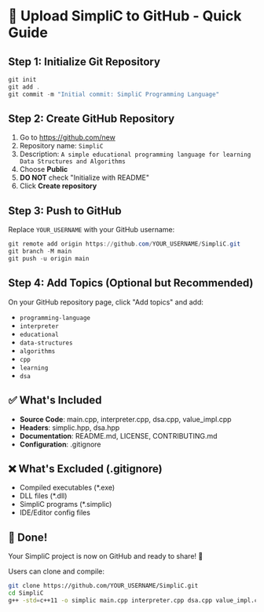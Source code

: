 # 🚀 Upload SimpliC to GitHub - Quick Guide

## Step 1: Initialize Git Repository

```powershell
git init
git add .
git commit -m "Initial commit: SimpliC Programming Language"
```

## Step 2: Create GitHub Repository

1. Go to https://github.com/new
2. Repository name: `SimpliC`
3. Description: `A simple educational programming language for learning Data Structures and Algorithms`
4. Choose **Public**
5. **DO NOT** check "Initialize with README"
6. Click **Create repository**

## Step 3: Push to GitHub

Replace `YOUR_USERNAME` with your GitHub username:

```powershell
git remote add origin https://github.com/YOUR_USERNAME/SimpliC.git
git branch -M main
git push -u origin main
```

## Step 4: Add Topics (Optional but Recommended)

On your GitHub repository page, click "Add topics" and add:
- `programming-language`
- `interpreter`
- `educational`
- `data-structures`
- `algorithms`
- `cpp`
- `learning`
- `dsa`

## ✅ What's Included

- **Source Code**: main.cpp, interpreter.cpp, dsa.cpp, value_impl.cpp
- **Headers**: simplic.hpp, dsa.hpp
- **Documentation**: README.md, LICENSE, CONTRIBUTING.md
- **Configuration**: .gitignore

## ❌ What's Excluded (.gitignore)

- Compiled executables (*.exe)
- DLL files (*.dll)
- SimpliC programs (*.simplic)
- IDE/Editor config files

## 🎯 Done!

Your SimpliC project is now on GitHub and ready to share! 🎉

Users can clone and compile:
```bash
git clone https://github.com/YOUR_USERNAME/SimpliC.git
cd SimpliC
g++ -std=c++11 -o simplic main.cpp interpreter.cpp dsa.cpp value_impl.cpp
```
